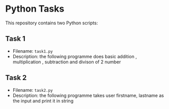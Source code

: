# Python Tasks

This repository contains two Python scripts:

## Task 1
- Filename: `task1.py`
- Description: the following programme does basic addition , multiplication , subtraction and divison of 2 number 

##  Task 2
- Filename: `task2.py`
- Description: the following programme takes user firstname, lastname as the input and print it in string 

